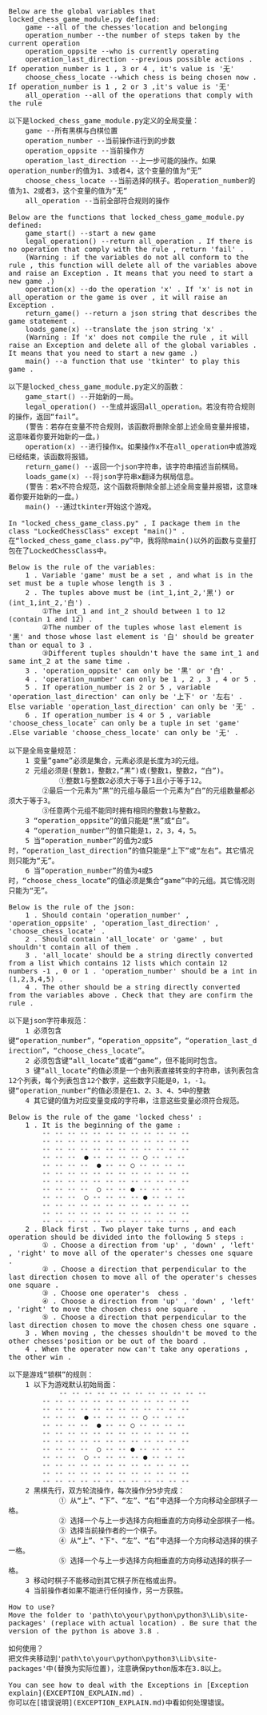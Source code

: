 <pre style="white-space: pre-wrap;max-width: 80ch;">
Below are the global variables that locked_chess_game_module.py defined:
	game --all of the chesses'location and belonging
	operation_number --the number of steps taken by the current operation
	operation_oppsite --who is currently operating
	operation_last_direction --previous possible actions . If operation_number is 1 , 3 or 4 , it's value is '无'
	choose_chess_locate --which chess is being chosen now . If operation_number is 1 , 2 or 3 ,it's value is '无'
	all_operation --all of the operations that comply with the rule

以下是locked_chess_game_module.py定义的全局变量：
	game --所有黑棋与白棋位置
	operation_number --当前操作进行到的步数
	operation_oppsite --当前操作方
	operation_last_direction --上一步可能的操作。如果operation_number的值为1、3或者4，这个变量的值为“无”
	choose_chess_locate --当前选择的棋子。若operation_number的值为1、2或者3，这个变量的值为“无“
	all_operation --当前全部符合规则的操作
	
Below are the functions that locked_chess_game_module.py defined:
	game_start() --start a new game
	legal_operation() --return all_operation . If there is no operation that comply with the rule , return 'fail' . 
	(Warning : if the variables do not all conform to the rule , this function will delete all of the variables above and raise an Exception . It means that you need to start a new game .)
	operation(x) --do the operation 'x' . If 'x' is not in all_operation or the game is over , it will raise an Exception .
	return_game() --return a json string that describes the game statement .
	loads_game(x) --translate the json string 'x' . 
	(Warning : If 'x' does not compile the rule , it will raise an Exception and delete all of the global variables . It means that you need to start a new game .)
	main() --a function that use 'tkinter' to play this game .

以下是locked_chess_game_module.py定义的函数：
	game_start() --开始新的一局。
	legal_operation() --生成并返回all_operation。若没有符合规则的操作，返回“fail”。
	(警告：若存在变量不符合规则，该函数将删除全部上述全局变量并报错，这意味着你要开始新的一盘。)
	operation(x) --进行操作x。如果操作x不在all_operation中或游戏已经结束，该函数将报错。
	return_game() --返回一个json字符串，该字符串描述当前棋局。
	loads_game(x) --将json字符串x翻译为棋局信息。
	(警告：若x不符合规范，这个函数将删除全部上述全局变量并报错，这意味着你要开始新的一盘。)
	main() --通过tkinter开始这个游戏。

In "locked_chess_game_class.py" , I package them in the class "LockedChessClass" except "main()" .
在“locked_chess_game_class.py”中，我将除main()以外的函数与变量打包在了LockedChessClass中。

Below is the rule of the variables:
	1 . Variable 'game' must be a set , and what is in the set must be a tuple whose length is 3 .
	2 . The tuples above must be (int_1,int_2,'黑') or (int_1,int_2,'白') . 
		①The int_1 and int_2 should between 1 to 12 (contain 1 and 12) . 
		②The number of the tuples whose last element is '黑' and those whose last element is '白' should be greater than or equal to 3 . 
		③Different tuples shouldn't have the same int_1 and same int_2 at the same time .
	3 . 'operation_oppsite' can only be '黑' or '白' .
	4 . 'operation_number' can only be 1 , 2 , 3 , 4 or 5 .
	5 . If operation_number is 2 or 5 , variable 'operation_last_direction' can only be '上下' or '左右' . Else variable 'operation_last_direction' can only be '无' .
	6 . If operation_number is 4 or 5 , variable 'choose_chess_locate' can only be a tuple in set 'game' .Else variable 'choose_chess_locate' can only be '无' .

以下是全局变量规范：
	1 变量”game”必须是集合，元素必须是长度为3的元组。
	2 元组必须是(整数1，整数2，”黑”)或(整数1，整数2，“白”)。
        	①整数1与整数2必须大于等于1且小于等于12。
		②最后一个元素为”黑”的元组与最后一个元素为“白”的元组数量都必须大于等于3。
		③任意两个元组不能同时拥有相同的整数1与整数2。
	3 “operation_oppsite”的值只能是“黑”或“白”。
	4 “operation_number”的值只能是1，2，3，4，5。
	5 当“operation_number”的值为2或5时，“operation_last_direction”的值只能是“上下”或“左右”。其它情况则只能为“无”。
	6 当“operation_number”的值为4或5时，“choose_chess_locate”的值必须是集合“game”中的元组。其它情况则只能为“无”。
	
Below is the rule of the json:
	1 . Should contain 'operation_number' , 'operation_oppsite' , 'operation_last_direction' , 'choose_chess_locate' .
	2 . Should contain 'all_locate' or 'game' , but shouldn't contain all of them .
	3 . 'all_locate' should be a string directly converted from a list which contains 12 lists which contain 12 numbers -1 , 0 or 1 . 'operation_number' should be a int in (1,2,3,4,5) .
	4 . The other should be a string directly converted from the variables above . Check that they are confirm the rule .

以下是json字符串规范：
	1 必须包含键“operation_number”，“operation_oppsite”，“operation_last_direction”，“choose_chess_locate”。
	2 必须包含键“all_locate”或者“game”，但不能同时包含。
	3 键“all_locate”的值必须是一个由列表直接转变的字符串，该列表包含12个列表，每个列表包含12个数字，这些数字只能是0，1，-1。键“operation_number”的值必须是在1、2、3、4、5中的整数
	4 其它键的值为对应变量变成的字符串，注意这些变量必须符合规范。

Below is the rule of the game 'locked chess' :
	1 . It is the beginning of the game :
		-- -- -- -- -- -- -- -- -- -- -- --
		-- -- -- -- -- -- -- -- -- -- -- --
		-- -- -- -- -- -- -- -- -- -- -- --
		-- -- --  ● -- -- -- -- ○ -- -- --
		-- -- -- --  ● -- -- ○ -- -- -- --
		-- -- -- -- -- -- -- -- -- -- -- --
		-- -- -- -- -- -- -- -- -- -- -- --
		-- -- -- --  ○ -- -- ● -- -- -- --
		-- -- --  ○ -- -- -- -- ● -- -- --
		-- -- -- -- -- -- -- -- -- -- -- --
		-- -- -- -- -- -- -- -- -- -- -- --
		-- -- -- -- -- -- -- -- -- -- -- --
	2 . Black first . Two player take turns , and each operation should be divided into the following 5 steps :
		① . Choose a direction from 'up' , 'down' , 'left' , 'right' to move all of the operater's chesses one square . 
		② . Choose a direction that perpendicular to the last direction chosen to move all of the operater's chesses one square . 
		③ . Choose one operater's  chess .
		④ . Choose a direction from 'up' , 'down' , 'left' , 'right' to move the chosen chess one square .
		⑤ . Choose a direction that perpendicular to the last direction chosen to move the chosen chess one square .
	3 . When moving , the chesses shouldn't be moved to the other chesses'position or be out of the board .
	4 . When the operater now can't take any operations , the other win .

以下是游戏“锁棋”的规则：
	1 以下为游戏默认初始局面：
	        -- -- -- -- -- -- -- -- -- -- -- --
		-- -- -- -- -- -- -- -- -- -- -- --
		-- -- -- -- -- -- -- -- -- -- -- --
		-- -- --  ● -- -- -- -- ○ -- -- --
		-- -- -- --  ● -- -- ○ -- -- -- --
		-- -- -- -- -- -- -- -- -- -- -- --
		-- -- -- -- -- -- -- -- -- -- -- --
		-- -- -- --  ○ -- -- ● -- -- -- --
		-- -- --  ○ -- -- -- -- ● -- -- --
		-- -- -- -- -- -- -- -- -- -- -- --
		-- -- -- -- -- -- -- -- -- -- -- --
		-- -- -- -- -- -- -- -- -- -- -- --
	2 黑棋先行，双方轮流操作，每次操作分5步完成：
        	① 从“上”、“下”、“左”、“右”中选择一个方向移动全部棋子一格。
	        ② 选择一个与上一步选择方向相垂直的方向移动全部棋子一格。
	        ③ 选择当前操作者的一个棋子。
	        ④ 从“上”、"下"、“左”、“右”中选择一个方向移动选择的棋子一格。
	        ⑤ 选择一个与上一步选择方向相垂直的方向移动选择的棋子一格。
	3 移动时棋子不能移动到其它棋子所在格或出界。
	4 当前操作者如果不能进行任何操作，另一方获胜。
	
How to use?
Move the folder to 'path\to\your\python\python3\Lib\site-packages' (replace with actual location) . Be sure that the version of the python is above 3.8 .

如何使用？
把文件夹移动到'path\to\your\python\python3\Lib\site-packages'中(替换为实际位置)，注意确保python版本在3.8以上。

You can see how to deal with the Exceptions in [Exception explain](EXCEPTION_EXPLAIN.md) .
你可以在[错误说明](EXCEPTION_EXPLAIN.md)中看如何处理错误。
</pre>
